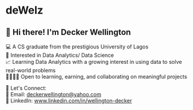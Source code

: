 # deWelz

<h2> 👋 Hi there! I'm Decker Wellington </h2> 
💻 A CS graduate from the prestigious University of Lagos <br/>
🤔 Interested in Data Analytics/ Data Science <br/>
📈 Learning Data Analytics with a growing interest in using data to solve real-world problems<br/>
🫱🏽‍🫲🏾 Open to learning, earning, and collaborating on meaningful projects <br/>

🤝 Let's Connect: <br/>
📧 Email: deckerwellington@yahoo.com<br/>
💼 LinkedIn: www.linkedin.com/in/wellington-decker



